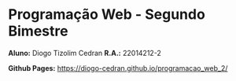# Programação Web - Segundo Bimestre

**Aluno:** Diogo Tizolim Cedran
**R.A.:** 22014212-2

**Github Pages:** https://diogo-cedran.github.io/programacao_web_2/
